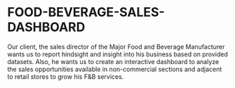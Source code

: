 # FOOD-BEVERAGE-SALES-DASHBOARD
Our client, the sales director of the Major Food and Beverage Manufacturer wants us to report hindsight and insight into his business based on provided datasets. Also, he wants us to create an interactive dashboard to analyze the sales opportunities available in non-commercial sections and adjacent to retail stores to grow his F&amp;B services.

